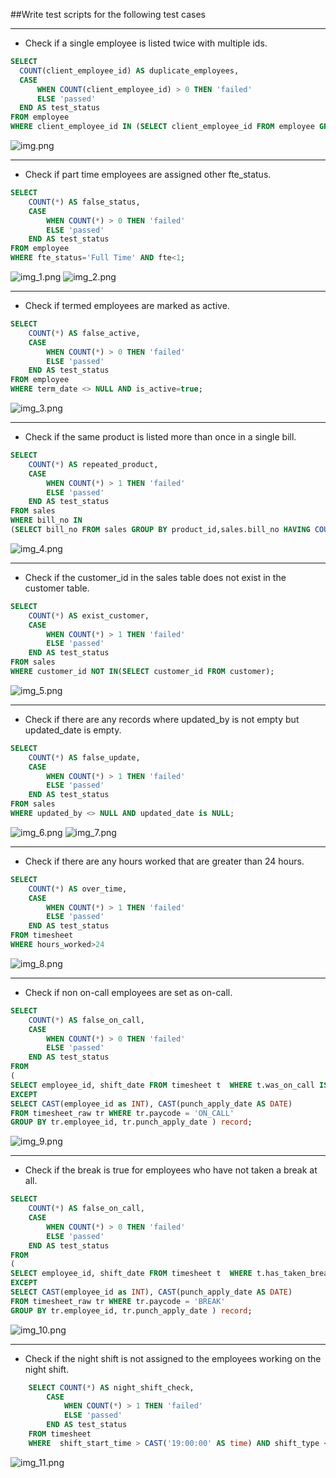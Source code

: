 ##Write test scripts for the following test cases

---
* Check if a single employee is listed twice with multiple ids.
~~~sql
SELECT
  COUNT(client_employee_id) AS duplicate_employees,
  CASE
      WHEN COUNT(client_employee_id) > 0 THEN 'failed'
      ELSE 'passed'
  END AS test_status
FROM employee
WHERE client_employee_id IN (SELECT client_employee_id FROM employee GROUP BY client_employee_id HAVING COUNT(client_employee_id)>1);
~~~
![img.png](img.png)

---
* Check if part time employees are assigned other fte_status.
~~~sql
SELECT
    COUNT(*) AS false_status,
    CASE
        WHEN COUNT(*) > 0 THEN 'failed'
        ELSE 'passed'
    END AS test_status
FROM employee
WHERE fte_status='Full Time' AND fte<1;
~~~
![img_1.png](img_1.png)
![img_2.png](img_2.png)

---
* Check if termed employees are marked as active.

~~~sql
SELECT
    COUNT(*) AS false_active,
    CASE
        WHEN COUNT(*) > 0 THEN 'failed'
        ELSE 'passed'
    END AS test_status
FROM employee
WHERE term_date <> NULL AND is_active=true;
~~~
![img_3.png](img_3.png)

---
* Check if the same product is listed more than once in a single bill.
~~~sql
SELECT
    COUNT(*) AS repeated_product,
    CASE
        WHEN COUNT(*) > 1 THEN 'failed'
        ELSE 'passed'
    END AS test_status
FROM sales
WHERE bill_no IN
(SELECT bill_no FROM sales GROUP BY product_id,sales.bill_no HAVING COUNT(product_id)>1);
~~~
![img_4.png](img_4.png)

---

* Check if the customer_id in the sales table does not exist in the customer table.
~~~sql
SELECT
    COUNT(*) AS exist_customer,
    CASE
        WHEN COUNT(*) > 1 THEN 'failed'
        ELSE 'passed'
    END AS test_status
FROM sales
WHERE customer_id NOT IN(SELECT customer_id FROM customer);
~~~
![img_5.png](img_5.png)
___
* Check if there are any records where updated_by is not empty but updated_date is empty.
~~~sql
SELECT
    COUNT(*) AS false_update,
    CASE
        WHEN COUNT(*) > 1 THEN 'failed'
        ELSE 'passed'
    END AS test_status
FROM sales
WHERE updated_by <> NULL AND updated_date is NULL;
~~~
![img_6.png](img_6.png)
![img_7.png](img_7.png)

---
* Check if there are any hours worked that are greater than 24 hours.
  
~~~sql
SELECT
    COUNT(*) AS over_time,
    CASE
        WHEN COUNT(*) > 1 THEN 'failed'
        ELSE 'passed'
    END AS test_status
FROM timesheet
WHERE hours_worked>24
~~~
![img_8.png](img_8.png)

---
* Check if non on-call employees are set as on-call.
  
~~~sql
SELECT
	COUNT(*) AS false_on_call,
	CASE 
		WHEN COUNT(*) > 0 THEN 'failed' 
		ELSE 'passed' 
	END AS test_status
FROM
(
SELECT employee_id, shift_date FROM timesheet t  WHERE t.was_on_call IS True
EXCEPT
SELECT CAST(employee_id as INT), CAST(punch_apply_date AS DATE)
FROM timesheet_raw tr WHERE tr.paycode = 'ON_CALL' 
GROUP BY tr.employee_id, tr.punch_apply_date ) record;
~~~

![img_9.png](img_9.png)

---
* Check if the break is true for employees who have not taken a break at all.
~~~sql
SELECT
	COUNT(*) AS false_on_call,
	CASE 
		WHEN COUNT(*) > 0 THEN 'failed' 
		ELSE 'passed' 
	END AS test_status
FROM
(
SELECT employee_id, shift_date FROM timesheet t  WHERE t.has_taken_break IS True
EXCEPT
SELECT CAST(employee_id as INT), CAST(punch_apply_date AS DATE)
FROM timesheet_raw tr WHERE tr.paycode = 'BREAK' 
GROUP BY tr.employee_id, tr.punch_apply_date ) record;
~~~
![img_10.png](img_10.png)

---
* Check if the night shift is not assigned to the employees working on the night shift.
~~~sql
	SELECT COUNT(*) AS night_shift_check,
		CASE
			WHEN COUNT(*) > 1 THEN 'failed'
			ELSE 'passed'
		END AS test_status
	FROM timesheet
	WHERE  shift_start_time > CAST('19:00:00' AS time) AND shift_type <>'Night'
~~~

![img_11.png](img_11.png)
